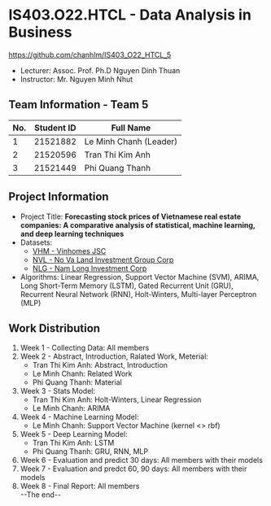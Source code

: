 # IS403.O22.HTCL - Data Analysis in Business
https://github.com/chanhlm/IS403_O22_HTCL_5

* Lecturer: Assoc. Prof. Ph.D Nguyen Dinh Thuan
* Instructor: Mr. Nguyen Minh Nhut

## Team Information - Team 5
No. | Student ID | Full Name
--- | ---------- | ---------
1 | 21521882 | Le Minh Chanh (Leader)
2 | 21520596 | Tran Thi Kim Anh
3 | 21521449 | Phi Quang Thanh

## Project Information
* Project Title: **Forecasting stock prices of Vietnamese real estate companies: A comparative analysis of statistical, machine learning, and deep learning techniques**
* Datasets: 
    * [VHM - Vinhomes JSC](https://www.investing.com/equities/vinhomes)
    * [NVL - No Va Land Investment Group Corp](https://www.investing.com/equities/no-va-land-investment-group-corp)
    * [NLG - Nam Long Investment Corp](https://www.investing.com/equities/nam-long-investment-corp)
* Algorithms: Linear Regression, Support Vector Machine (SVM), ARIMA, Long Short-Term Memory (LSTM), Gated Recurrent Unit (GRU), Recurrent Neural Network (RNN), Holt-Winters, Multi-layer Perceptron (MLP)

## Work Distribution
1. Week 1 - Collecting Data: All members
2. Week 2 - Abstract, Introduction, Ralated Work, Meterial:
    * Tran Thi Kim Anh: Abstract, Introduction
    * Le Minh Chanh: Related Work
    * Phi Quang Thanh: Material
3. Week 3 - Stats Model: 
    * Tran Thi Kim Anh: Holt-Winters, Linear Regression
    * Le Minh Chanh: ARIMA
4. Week 4 - Machine Learning Model: 
    * Le Minh Chanh: Support Vector Machine (kernel <> rbf)
5. Week 5 - Deep Learning Model: 
    * Tran Thi Kim Anh: LSTM
    * Phi Quang Thanh: GRU, RNN, MLP
6. Week 6 - Evaluation and predict 30 days: All members with their models
7. Week 7 - Evaluation and predct 60, 90 days: All members with their models
8. Week 8 - Final Report: All members <br>
--The end--
